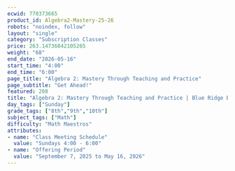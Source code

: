 ```yaml
---
ecwid: 770373665
product_id: Algebra2-Mastery-25-26
robots: "noindex, follow"
layout: "single"
category: "Subscription Classes"
price: 263.14736842105265
weight: "68"
end_date: "2026-05-16"
start_time: "4:00"
end_time: "6:00"
page_title: "Algebra 2: Mastery Through Teaching and Practice"
page_subtitle: "Get Ahead!"
featured: 208
title: "Algebra 2: Mastery Through Teaching and Practice | Blue Ridge Boost"
day_tags: ["Sunday"]
grade_tags: ["8th","9th","10th"]
subject_tags: ["Math"]
difficulty: "Math Maestros"
attributes:
- name: "Class Meeting Schedule"
  value: "Sundays 4:00 - 6:00"
- name: "Offering Period"
  value: "September 7, 2025 to May 16, 2026"
---
```

